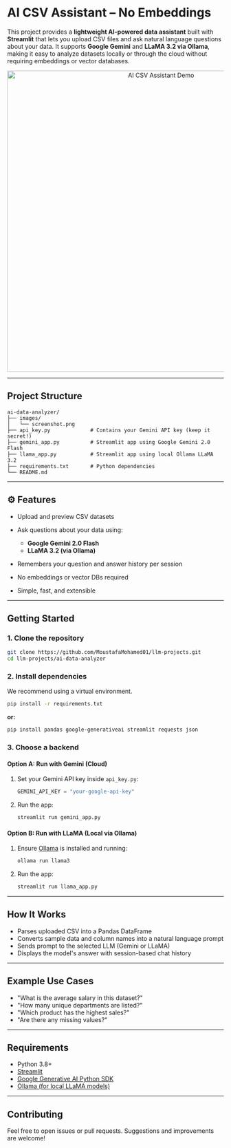 # AI CSV Assistant – No Embeddings

This project provides a **lightweight AI-powered data assistant** built with **Streamlit** that lets you upload CSV files and ask natural language questions about your data. It supports **Google Gemini** and **LLaMA 3.2 via Ollama**, making it easy to analyze datasets locally or through the cloud without requiring embeddings or vector databases.

<p align="center">
  <img src="images/screenshot.png" alt="AI CSV Assistant Demo" width="700"/>
</p>

---

## Project Structure

```
ai-data-analyzer/
├── images/
│   └── screenshot.png
├── api_key.py             # Contains your Gemini API key (keep it secret!)
├── gemini_app.py          # Streamlit app using Google Gemini 2.0 Flash
├── llama_app.py           # Streamlit app using local Ollama LLaMA 3.2
├── requirements.txt       # Python dependencies
└── README.md
```

---

## ⚙️ Features

* Upload and preview CSV datasets
* Ask questions about your data using:

  * **Google Gemini 2.0 Flash**
  * **LLaMA 3.2 (via Ollama)**
* Remembers your question and answer history per session
* No embeddings or vector DBs required
* Simple, fast, and extensible

---

## Getting Started

### 1. Clone the repository

```bash
git clone https://github.com/MoustafaMohamed01/llm-projects.git
cd llm-projects/ai-data-analyzer
```

### 2. Install dependencies

We recommend using a virtual environment.

```bash
pip install -r requirements.txt
```
**or:**
```bash
pip install pandas google-generativeai streamlit requests json
```

### 3. Choose a backend

#### Option A: Run with Gemini (Cloud)

1. Set your Gemini API key inside `api_key.py`:

   ```python
   GEMINI_API_KEY = "your-google-api-key"
   ```

2. Run the app:

   ```bash
   streamlit run gemini_app.py
   ```

#### Option B: Run with LLaMA (Local via Ollama)

1. Ensure [Ollama](https://ollama.com/) is installed and running:

   ```bash
   ollama run llama3
   ```

2. Run the app:

   ```bash
   streamlit run llama_app.py
   ```

---

## How It Works

* Parses uploaded CSV into a Pandas DataFrame
* Converts sample data and column names into a natural language prompt
* Sends prompt to the selected LLM (Gemini or LLaMA)
* Displays the model's answer with session-based chat history

---

## Example Use Cases

* "What is the average salary in this dataset?"
* "How many unique departments are listed?"
* "Which product has the highest sales?"
* "Are there any missing values?"

---

## Requirements

* Python 3.8+
* [Streamlit](https://streamlit.io/)
* [Google Generative AI Python SDK](https://pypi.org/project/google-generativeai/)
* [Ollama (for local LLaMA models)](https://ollama.com/)

---

## Contributing

Feel free to open issues or pull requests. Suggestions and improvements are welcome!
